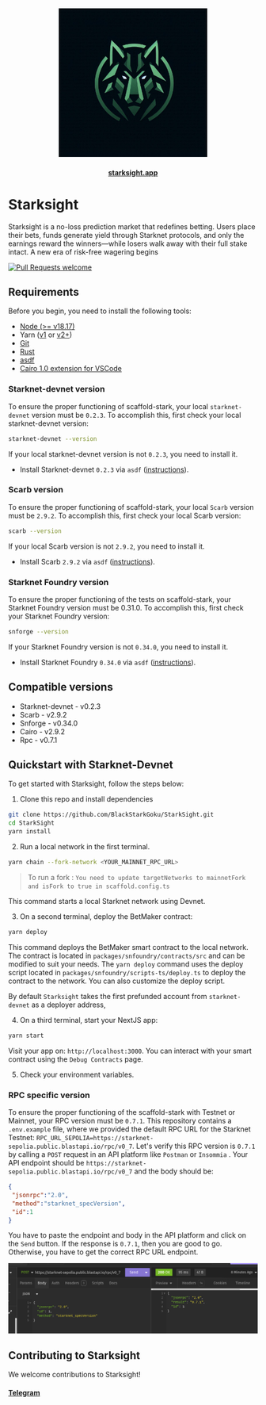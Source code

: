 <!-- prettier-ignore-start -->
<!-- markdownlint-disable -->
<div align="center" style="margin-top:50px">
  <img src="packages/nextjs/public/starksight_icon.jpeg" height="300">
</div>
<!-- markdownlint-restore -->
<!-- prettier-ignore-end -->

<h4 align="center">
  <a href="www.starksight.app">starksight.app</a>
</h4>

# Starksight

Starksight is a no-loss prediction market that redefines betting. Users place their bets, funds generate yield through Starknet protocols, and only the earnings reward the winners—while losers walk away with their full stake intact. A new era of risk-free wagering begins

[![Pull Requests welcome](https://img.shields.io/badge/PRs-welcome-ff69b4.svg?style=flat-square)](https://github.com/BlackStarkGoku/StarkSight/pulls)

## Requirements

Before you begin, you need to install the following tools:

- [Node (>= v18.17)](https://nodejs.org/en/download/)
- Yarn ([v1](https://classic.yarnpkg.com/en/docs/install/) or [v2+](https://yarnpkg.com/getting-started/install))
- [Git](https://git-scm.com/downloads)
- [Rust](https://rust-lang.org/tools/install)
- [asdf](https://asdf-vm.com/guide/getting-started.html)
- [Cairo 1.0 extension for VSCode](https://marketplace.visualstudio.com/items?itemName=starkware.cairo1)

### Starknet-devnet version

To ensure the proper functioning of scaffold-stark, your local `starknet-devnet` version must be `0.2.3`. To accomplish this, first check your local starknet-devnet version:

```sh
starknet-devnet --version
```

If your local starknet-devnet version is not `0.2.3`, you need to install it.

- Install Starknet-devnet `0.2.3` via `asdf` ([instructions](https://github.com/gianalarcon/asdf-starknet-devnet/blob/main/README.md)).

### Scarb version

To ensure the proper functioning of scaffold-stark, your local `Scarb` version must be `2.9.2`. To accomplish this, first check your local Scarb version:

```sh
scarb --version
```

If your local Scarb version is not `2.9.2`, you need to install it.

- Install Scarb `2.9.2` via `asdf` ([instructions](https://docs.swmansion.com/scarb/download.html#install-via-asdf)).

### Starknet Foundry version

To ensure the proper functioning of the tests on scaffold-stark, your Starknet Foundry version must be 0.31.0. To accomplish this, first check your Starknet Foundry version:

```sh
snforge --version
```

If your Starknet Foundry version is not `0.34.0`, you need to install it.

- Install Starknet Foundry `0.34.0` via `asdf` ([instructions](https://foundry-rs.github.io/starknet-foundry/getting-started/installation.html#installation-via-asdf)).

## Compatible versions

- Starknet-devnet - v0.2.3
- Scarb - v2.9.2
- Snforge - v0.34.0
- Cairo - v2.9.2
- Rpc - v0.7.1

## Quickstart with Starknet-Devnet

To get started with Starksight, follow the steps below:

1. Clone this repo and install dependencies

```bash
git clone https://github.com/BlackStarkGoku/StarkSight.git
cd StarkSight
yarn install
```

2. Run a local network in the first terminal.

```bash
yarn chain --fork-network <YOUR_MAINNET_RPC_URL>
```

> To run a fork : `You need to update targetNetworks to mainnetFork and isFork to true in scaffold.config.ts`

This command starts a local Starknet network using Devnet.

3. On a second terminal, deploy the BetMaker contract:

```bash
yarn deploy
```

This command deploys the BetMaker smart contract to the local network. The contract is located in `packages/snfoundry/contracts/src` and can be modified to suit your needs. The `yarn deploy` command uses the deploy script located in `packages/snfoundry/scripts-ts/deploy.ts` to deploy the contract to the network. You can also customize the deploy script.

By default `Starksight` takes the first prefunded account from `starknet-devnet` as a deployer address,

4. On a third terminal, start your NextJS app:

```bash
yarn start
```

Visit your app on: `http://localhost:3000`. You can interact with your smart contract using the `Debug Contracts` page.

5. Check your environment variables.

### RPC specific version

To ensure the proper functioning of the scaffold-stark with Testnet or Mainnet, your RPC version must be `0.7.1`. This repository contains a `.env.example` file, where we provided the default RPC URL for the Starknet Testnet: `RPC_URL_SEPOLIA=https://starknet-sepolia.public.blastapi.io/rpc/v0_7`. Let's verify this RPC version is `0.7.1` by calling a `POST` request in an API platform like `Postman` or `Insommia` . Your API endpoint should be `https://starknet-sepolia.public.blastapi.io/rpc/v0_7` and the body should be:

```json
{
 "jsonrpc":"2.0",
 "method":"starknet_specVersion",
 "id":1
}
```

You have to paste the endpoint and body in the API platform and click on the `Send` button. If the response is `0.7.1`, then you are good to go. Otherwise, you have to get the correct RPC URL endpoint.

![rpc-version](./packages/nextjs/public/rpc-version.png)
</details>


## Contributing to Starksight

We welcome contributions to Starksight!

<h4>
  <a href="https://t.me/+VEb3b_6UUBdkN2I0">Telegram</a>
</h4>
